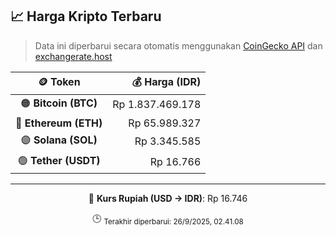 

<!-- HARGA_KRIPTO -->
## 📈 Harga Kripto Terbaru

> Data ini diperbarui secara otomatis menggunakan [CoinGecko API](https://www.coingecko.com/) dan [exchangerate.host](https://exchangerate.host/)

<div align="center">

| 🪙 Token | 💰 Harga (IDR) |
|:------:|---------------:|
| 🟠 **Bitcoin (BTC)**   | Rp 1.837.469.178 |
| 🔵 **Ethereum (ETH)**  | Rp 65.989.327 |
| 🟣 **Solana (SOL)**    | Rp 3.345.585 |
| 🟢 **Tether (USDT)**   | Rp 16.766 |

---

💱 **Kurs Rupiah (USD → IDR)**: Rp 16.746

🕒 <sub>Terakhir diperbarui: 26/9/2025, 02.41.08</sub>

</div>
<!-- /HARGA_KRIPTO -->